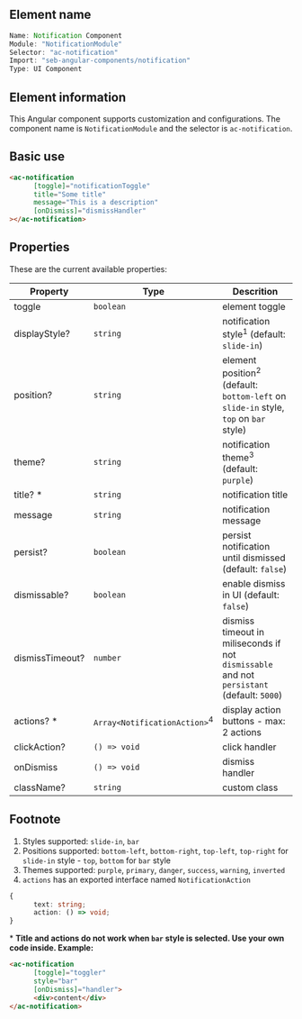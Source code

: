 
## Element name
```javascript
Name: Notification Component
Module: "NotificationModule"
Selector: "ac-notification"
Import: "seb-angular-components/notification"
Type: UI Component
```

## Element information 
This Angular component supports customization and configurations. The component name is `NotificationModule` and the selector is `ac-notification`.

## Basic use
```html
<ac-notification
      [toggle]="notificationToggle"
      title="Some title"
      message="This is a description"
      [onDismiss]="dismissHandler"
></ac-notification>
```

## Properties
These are the current available properties:

| Property        | Type                                    | Descrition                                                                                      |
| --------------- | --------------------------------------- | ----------------------------------------------------------------------------------------------- |
| toggle          | `boolean`                               | element toggle                                                                                  |
| displayStyle?   | `string`                                | notification style<sup>1</sup> (default: `slide-in`)                                            |
| position?       | `string`                                | element position<sup>2</sup> (default: `bottom-left` on `slide-in` style, `top` on `bar` style) |
| theme?          | `string`                                | notification theme<sup>3</sup> (default: `purple`)                                              |
| title? *        | `string`                                | notification title                                                                              |
| message         | `string`                                | notification message                                                                            |
| persist?        | `boolean`                               | persist notification until dismissed (default: `false`)                                         |
| dismissable?    | `boolean`                               | enable dismiss in UI (default: `false`)                                                         |
| dismissTimeout? | `number`                                | dismiss timeout in miliseconds if not `dismissable` and not `persistant` (default: `5000`)      |
| actions? *      | `Array<NotificationAction>`<sup>4</sup> | display action buttons - max: 2 actions                                                         |
| clickAction?    | `() => void`                            | click handler                                                                                   |
| onDismiss       | `() => void`                            | dismiss handler                                                                                 |
| className?      | `string`                                | custom class                                                                                    |

## Footnote
1. Styles supported: `slide-in`, `bar`
2. Positions supported: `bottom-left`, `bottom-right`, `top-left`, `top-right` for `slide-in` style - `top`, `bottom` for `bar` style
3. Themes supported: `purple`, `primary`, `danger`, `success`, `warning`, `inverted`
4. `actions` has an exported interface named `NotificationAction`
```typescript
{
      text: string;
      action: () => void;
}
```

\* **Title and actions do not work when `bar` style is selected. Use your own code inside. Example:**
```html
<ac-notification
      [toggle]="toggler"
      style="bar"
      [onDismiss]="handler">
      <div>content</div>
</ac-notification>
```